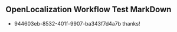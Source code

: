 ## OpenLocalization Workflow Test MarkDown
* 944603eb-8532-401f-9907-ba343f7d4a7b thanks!

<!--HONumber=Jul16_HO2-->


